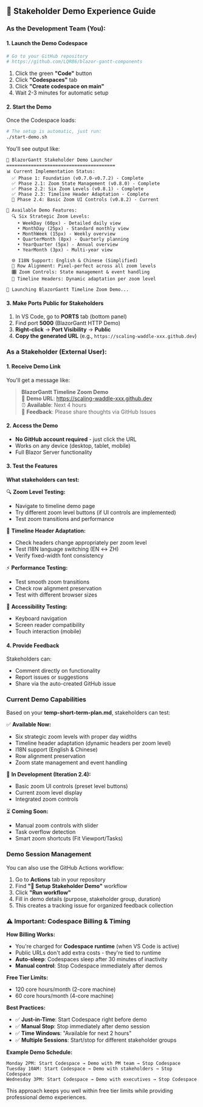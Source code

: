 ## 🎯 **Stakeholder Demo Experience Guide**

### **As the Development Team (You):**

#### 1. **Launch the Demo Codespace**
```bash
# Go to your GitHub repository
# https://github.com/LQR86/blazor-gantt-components
```

1. Click the green **"Code"** button
2. Click **"Codespaces"** tab  
3. Click **"Create codespace on main"**
4. Wait 2-3 minutes for automatic setup

#### 2. **Start the Demo**
Once the Codespace loads:
```bash
# The setup is automatic, just run:
./start-demo.sh
```

You'll see output like:
```
🎯 BlazorGantt Stakeholder Demo Launcher
========================================
📊 Current Implementation Status:
  ✅ Phase 1: Foundation (v0.7.0-v0.7.2) - Complete
  ✅ Phase 2.1: Zoom State Management (v0.8.0) - Complete  
  ✅ Phase 2.2: Six Zoom Levels (v0.8.1) - Complete
  ✅ Phase 2.3: Timeline Header Adaptation - Complete
  🚧 Phase 2.4: Basic Zoom UI Controls (v0.8.2) - Current

🎨 Available Demo Features:
  🔍 Six Strategic Zoom Levels:
    • WeekDay (60px) - Detailed daily view
    • MonthDay (25px) - Standard monthly view  
    • MonthWeek (15px) - Weekly overview
    • QuarterMonth (8px) - Quarterly planning
    • YearQuarter (5px) - Annual overview
    • YearMonth (3px) - Multi-year view

  🌐 I18N Support: English & Chinese (Simplified)
  📏 Row Alignment: Pixel-perfect across all zoom levels
  🎛️ Zoom Controls: State management & event handling
  📅 Timeline Headers: Dynamic adaptation per zoom level

🚀 Launching BlazorGantt Timeline Zoom Demo...
```

#### 3. **Make Ports Public for Stakeholders**
1. In VS Code, go to **PORTS** tab (bottom panel)
2. Find port **5000** (BlazorGantt HTTP Demo)
3. **Right-click** → **Port Visibility** → **Public**
4. **Copy the generated URL** (e.g., `https://scaling-waddle-xxx.github.dev`)

### **As a Stakeholder (External User):**

#### 1. **Receive Demo Link**
You'll get a message like:
> **BlazorGantt Timeline Zoom Demo**  
> 🔗 **Demo URL**: https://scaling-waddle-xxx.github.dev  
> ⏰ **Available**: Next 4 hours  
> 💬 **Feedback**: Please share thoughts via GitHub Issues

#### 2. **Access the Demo** 
- **No GitHub account required** - just click the URL
- Works on any device (desktop, tablet, mobile)
- Full Blazor Server functionality

#### 3. **Test the Features**
**What stakeholders can test:**

🔍 **Zoom Level Testing:**
- Navigate to timeline demo page
- Try different zoom level buttons (if UI controls are implemented)
- Test zoom transitions and performance

📅 **Timeline Header Adaptation:**
- Check headers change appropriately per zoom level
- Test I18N language switching (EN ↔ ZH)
- Verify fixed-width font consistency

⚡ **Performance Testing:**
- Test smooth zoom transitions
- Check row alignment preservation
- Test with different browser sizes

📱 **Accessibility Testing:**
- Keyboard navigation
- Screen reader compatibility
- Touch interaction (mobile)

#### 4. **Provide Feedback**
Stakeholders can:
- Comment directly on functionality
- Report issues or suggestions
- Share via the auto-created GitHub issue

### **Current Demo Capabilities** 

Based on your **temp-short-term-plan.md**, stakeholders can test:

✅ **Available Now:**
- Six strategic zoom levels with proper day widths
- Timeline header adaptation (dynamic headers per zoom level)  
- I18N support (English & Chinese)
- Row alignment preservation
- Zoom state management and event handling

🚧 **In Development (Iteration 2.4):**
- Basic zoom UI controls (preset level buttons)
- Current zoom level display
- Integrated zoom controls

⏳ **Coming Soon:**
- Manual zoom controls with slider
- Task overflow detection
- Smart zoom shortcuts (Fit Viewport/Tasks)

### **Demo Session Management**

You can also use the GitHub Actions workflow:
1. Go to **Actions** tab in your repository
2. Find **"🚀 Setup Stakeholder Demo"** workflow
3. Click **"Run workflow"**
4. Fill in demo details (purpose, stakeholder group, duration)
5. This creates a tracking issue for organized feedback collection

### **⚠️ Important: Codespace Billing & Timing**

**How Billing Works:**
- You're charged for **Codespace runtime** (when VS Code is active)
- Public URLs don't add extra costs - they're tied to runtime
- **Auto-sleep**: Codespaces sleep after 30 minutes of inactivity
- **Manual control**: Stop Codespace immediately after demos

**Free Tier Limits:**
- 120 core hours/month (2-core machine)
- 60 core hours/month (4-core machine)

**Best Practices:**
- ✅ **Just-in-Time**: Start Codespace right before demo
- ✅ **Manual Stop**: Stop immediately after demo session  
- ✅ **Time Windows**: "Available for next 2 hours"
- ✅ **Multiple Sessions**: Start/stop for different stakeholder groups

**Example Demo Schedule:**
```
Monday 2PM: Start Codespace → Demo with PM team → Stop Codespace
Tuesday 10AM: Start Codespace → Demo with stakeholders → Stop Codespace  
Wednesday 3PM: Start Codespace → Demo with executives → Stop Codespace
```

This approach keeps you well within free tier limits while providing professional demo experiences.